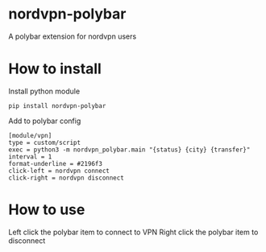 # nordvpn-polybar

A polybar extension for nordvpn users


# How to install

Install python module
```
pip install nordvpn-polybar
```


Add to polybar config
```
[module/vpn]
type = custom/script
exec = python3 -m nordvpn_polybar.main "{status} {city} {transfer}"
interval = 1
format-underline = #2196f3
click-left = nordvpn connect
click-right = nordvpn disconnect
```

# How to use

Left click the polybar item to connect to VPN
Right click the polybar item to disconnect
